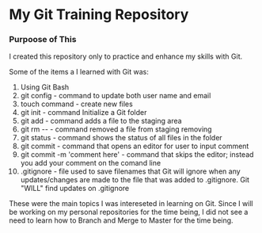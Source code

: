 # My Git Training Repository

### Purpoose of This

I created this repository only to practice and enhance my skills with Git.

Some of the items a I learned with Git was:
1. Using Git Bash
2. git config - command to update both user name and email
3. touch command - create new files
4. git init - command Initialize a Git folder
5. git add - command adds a file to the staging area
6. git rm --<filename> - command removed a file from staging removing
7. git status - command shows the status of all files in the folder
8. git commit - command that opens an editor for user to input comment
9. git commit -m 'comment here' - command that skips the editor; instead you add your comment on the comand line
10. .gitignore - file used to save filenames that Git will ignore when any updates/changes are made to the file that was added to .gitignore. Git "WILL" find updates on .gitignore

These were the main topics I was intereseted in learning on Git. Since I will be working on my personal repositories for the time being, I did not see a need to learn how to Branch and Merge to Master for the time being.

